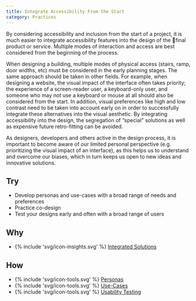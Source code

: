 ```yaml
---
title: Integrate Accessibility From the Start
category: Practices
---
```


By considering accessibility and inclusion from the start of a project, it is much easier to integrate accessibility features into the design of the final product or service. Multiple modes of interaction and access are best considered from the beginning of the process.

When designing a building, multiple modes of physical access (stairs, ramp, door widths, etc) must be considered in the early planning stages. The same approach should be taken in other fields. For example, when designing a website, the visual impact of the interface often takes priority; the experience of a screen-reader user, a keyboard-only user, and someone who may not use a keyboard or mouse at all should also be considered from the start. In addition, visual preferences like high and low contrast need to be taken into account early on in order to successfully integrate these alternatives into the visual aesthetic. By integrating accessibility into the design, the segregation of “special” solutions as well as expensive future retro-fitting can be avoided.

As designers, developers and others active in the design process, it is important to become aware of our limited personal perspective (e.g. prioritizing the visual impact of an interface), as this helps us to understand and overcome our biases, which in turn keeps us open to new ideas and innovative solutions.  

## Try

* Develop personas and use-cases with a broad range of needs and preferences
* Practice co-design
* Test your designs early and often with a broad range of users

## Why

* {% include 'svg/icon-insights.svg' %} [Integrated Solutions](/insights/IntegratedSolutions.html)

## How

* {% include 'svg/icon-tools.svg' %} [Personas](/tools/Personas.html)
* {% include 'svg/icon-tools.svg' %} [Use-Cases](/tools/UseCases.html)
* {% include 'svg/icon-tools.svg' %} [Usability Testing](/tools/UsabilityTesting.html)
